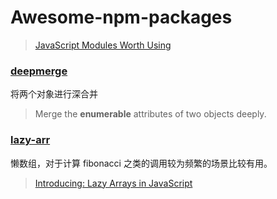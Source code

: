 # Awesome-npm-packages


> [JavaScript Modules Worth Using](https://hackernoon.com/javascipt-modules-worth-using-9aa7301e41ac)

### [deepmerge](https://www.npmjs.com/package/deepmerge)
将两个对象进行深合并
> Merge the **enumerable** attributes of two objects deeply.

### [lazy-arr](https://github.com/bcherny/lazy-arr)
懒数组，对于计算 fibonacci 之类的调用较为频繁的场景比较有用。
> [Introducing: Lazy Arrays in JavaScript](https://performancejs.com/post/ewffd34/Introducing:-Lazy-arrays-in-JavaScript)

